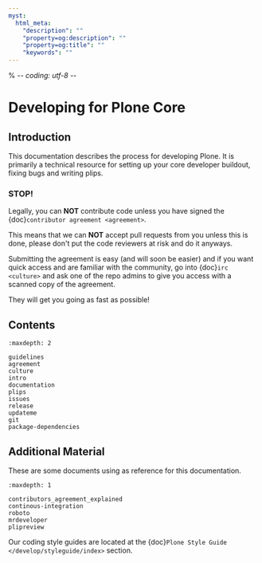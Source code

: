 ```yaml
---
myst:
  html_meta:
    "description": ""
    "property=og:description": ""
    "property=og:title": ""
    "keywords": ""
---
```


% -*- coding: utf-8 -*-

# Developing for Plone Core

## Introduction

This documentation describes the process for developing Plone.
It is primarily a technical resource for setting up your core developer buildout, fixing bugs and writing plips.

### STOP!

Legally, you can **NOT** contribute code unless you have signed the {doc}`contributor agreement <agreement>`.

This means that we can **NOT** accept pull requests from you unless this is done,
please don't put the code reviewers at risk and do it anyways.

Submitting the agreement is easy (and will soon be easier) and if you want quick access and are familiar with the community,
go into {doc}`irc <culture>` and ask one of the repo admins to give you access with a scanned copy of the agreement.

They will get you going as fast as possible!

## Contents

```{toctree}
:maxdepth: 2

guidelines
agreement
culture
intro
documentation
plips
issues
release
updateme
git
package-dependencies
```

## Additional Material

These are some documents using as reference for this documentation.

```{toctree}
:maxdepth: 1

contributors_agreement_explained
continous-integration
roboto
mrdeveloper
plipreview
```

Our coding style guides are located at the {doc}`Plone Style Guide </develop/styleguide/index>` section.
